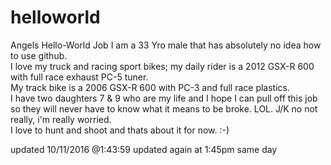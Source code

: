# helloworld
Angels Hello-World Job
I am a 33 Yro male that has absolutely no idea how to use github.  
I love my truck and racing sport bikes; my daily rider is a 2012 GSX-R 600 with full race exhaust PC-5 tuner.  
My track bike is a 2006 GSX-R 600 with PC-3 and full race plastics.  
I have two daughters 7 & 9 who are my life and I hope I can pull off this job so they will never have to know what it means to be broke.
LOL. J/K no not really, i'm really worried.  
I love to hunt and shoot and thats about it for now. :-)

updated 10/11/2016 @1:43:59
updated again at 1:45pm same day

